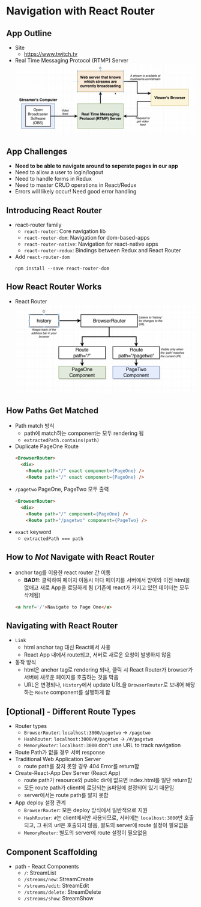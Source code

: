 # Navigation with React Router

## App Outline
* Site
  - https://www.twitch.tv
* Real Time Messaging Protocol (RTMP) Server
  ![Architecture](./images/arch.png)

## App Challenges
* **Need to be able to navigate around to seperate pages in our app**
* Need to allow a user to login/logout
* Need to handle forms in Redux
* Need to master CRUD operations in React/Redux
* Errors will likely occur! Need good error handling

## Introducing React Router
* react-router family
  - `react-router`: Core navigation lib
  - `react-router-dom`: Navigation for dom-based-apps
  - `react-router-native`: Navigation for react-native apps
  - `react-router-redux`: Bindings between Redux and React Router
* Add `react-router-dom`
  ```
  npm install --save react-router-dom
  ```

## How React Router Works
* React Router
  ![React Router](./images/router.png)

## How Paths Get Matched
* Path match 방식
  - path에 match하는 component는 모두 rendering 됨
  - `extractedPath.contains(path)`
* Duplicate PageOne Route
  ```html
  <BrowserRouter>
    <div>
      <Route path="/" exact component={PageOne} />
      <Route path="/" exact component={PageOne} />
  ```
* `/pagetwo` PageOne, PageTwo 모두 출력
  ```html
  <BrowserRouter>
    <div>
      <Route path="/" component={PageOne} />
      <Route path="/pagetwo" component={PageTwo} />
  ```
* `exact` keyword
  - `extractedPath === path`

## How to *Not* Navigate with React Router
* anchor tag를 이용한 react router 간 이동
  - **BAD!!**: 클릭하여 페이지 이동시 마다 페이지를 서버에서 받아와 이전 html을 없애고 새로 App을 로딩하게 됨 (기존에 react가 가지고 있던 데이터는 모두 삭제됨)
  ```html
  <a href='/'>Navigate to Page One</a>
  ```

## Navigating with React Router
* `Link`
  - html anchor tag 대신 React에서 사용
  - React App 내에서 route되고, 서버로 새로운 요청이 발생하지 않음
* 동작 방식
  - html은 anchor tag로 rendering 되나, 클릭 시 React Router가 browser가 서버에 새로운 페이지를 호출하는 것을 막음
  - URL은 변경되나, `History`에서 update URL을 `BrowserRouter`로 보내어 해당하는 `Route` component를 실행하게 함

## [Optional] - Different Route Types
* Router types
  - `BrowserRouter`: `localhost:3000/pagetwo` -> `/pagetwo`
  - `HashRouter`: `localhost:3000/#/pagetwo` -> `/#/pagetwo`
  - `MemoryRouter`: `localhost:3000` don't use URL to track navigation
* Route Path가 없을 경우 서버 response
* Traditional Web Application Server
  - route path를 찾지 못할 경우 404 Error를 return함
* Create-React-App Dev Server (React App)
  - route path가 resource와 public dir에 없으면 index.html를 일단 return함
  - 모든 route path가 client에 로딩되는 js파일에 설정되어 있기 때문임
  - server에서는 route path를 알지 못함
* App deploy 설정 관계
  - `BrowserRouter`: 모든 deploy 방식에서 일반적으로 지원
  - `HashRouter`: `#`는 client에서만 사용되므로, 서버에는 `localhost:3000`만 호출되고, 그 뒤의 url은 호출되지 않음, 별도의 server에 route 설정이 필요없음
  - `MemoryRouter`: 별도의 server에 route 설정이 필요없음

## Component Scaffolding
* path - React Components
  - `/`: StreamList
  - `/streams/new`: StreamCreate
  - `/streams/edit`: StreamEdit
  - `/streams/delete`: StreamDelete
  - `/streams/show`: StreamShow
